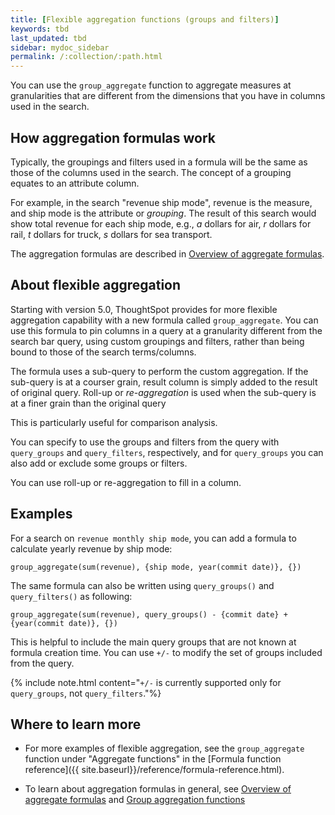 ```yaml
---
title: [Flexible aggregation functions (groups and filters)]
keywords: tbd
last_updated: tbd
sidebar: mydoc_sidebar
permalink: /:collection/:path.html
---
```


You can use the `group_aggregate` function to aggregate measures at granularities that are
different from the dimensions that you have in columns used in the search.

## How aggregation formulas work

Typically, the groupings and filters used in a formula will be the same as those
of the columns used in the search. The concept of a grouping equates to an
attribute column.

For example, in the search "revenue ship mode", revenue is
the measure, and ship mode is the attribute or _grouping_. The result of this
search would show total revenue for each ship mode, e.g., _a_ dollars for air, _r_
dollars for rail, _t_ dollars for truck, _s_ dollars for sea transport.

The aggregation formulas are described in [Overview of aggregate formulas](aggregation-formulas.html#).

## About flexible aggregation

Starting with version 5.0, ThoughtSpot provides for more flexible aggregation
capability with a new formula called `group_aggregate`. You can use this formula
to pin columns in a query at a granularity different from the search bar query,
using custom groupings and filters, rather than being bound to those of the
search terms/columns.

The formula uses a sub-query to perform the custom aggregation. If the sub-query
is at a courser grain, result column is simply added to the result of original
query. Roll-up or _re-aggregation_ is used when the sub-query is at a finer grain than the
original query

This is particularly useful for comparison analysis.

You can specify to use the groups and filters from the query with `query_groups` and
`query_filters`, respectively, and for `query_groups` you can also add or exclude
some groups or filters.

You can use roll-up or re-aggregation to fill in a column.

## Examples

For a search on `revenue monthly ship mode`, you can add a formula to calculate yearly revenue by ship mode:

```
group_aggregate(sum(revenue), {ship mode, year(commit date)}, {})
```

The same formula can also be written using `query_groups()` and `query_filters()` as following:

```
group_aggregate(sum(revenue), query_groups() - {commit date} + {year(commit date)}, {})
```

This is helpful to include the main query groups that are not known at formula
creation time. You can use `+/-` to modify the set of groups included from
the query.

{% include note.html content="`+/-` is currently supported only for  `query_groups`, not `query_filters`."%}

## Where to learn more

* For more examples of flexible aggregation, see the `group_aggregate` function under "Aggregate
functions" in the [Formula function reference]({{ site.baseurl}}/reference/formula-reference.html).

* To learn about aggregation formulas in general, see [Overview of aggregate formulas](aggregation-formulas.html#) and [Group aggregation functions](about-pinned-measures.html#)
